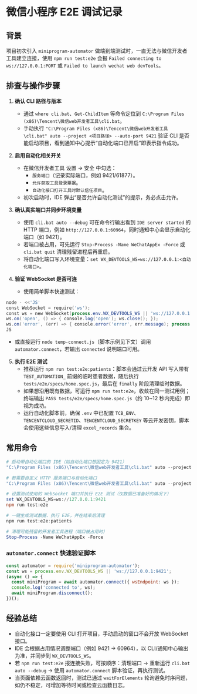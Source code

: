 ﻿# 微信小程序 E2E 调试记录

## 背景

项目初次引入 `miniprogram-automator` 做端到端测试时，一直无法与微信开发者工具建立连接，使用 `npm run test:e2e` 会报 `Failed connecting to ws://127.0.0.1:PORT` 或 `Failed to launch wechat web devTools`。

## 排查与操作步骤

1. **确认 CLI 路径与版本**
   - 通过 `where cli.bat`、`Get-ChildItem` 等命令定位到 `C:\Program Files (x86)\Tencent\微信web开发者工具\cli.bat`。
   - 手动执行 `"C:\Program Files (x86)\Tencent\微信web开发者工具\cli.bat" auto --project <项目路径> --auto-port 9421` 验证 CLI 是否能启动项目，看到通知中心提示“自动化端口已开启”即表示指令成功。

2. **启用自动化相关开关**
   - 在微信开发者工具 设置 → 安全 中勾选：
     - `服务端口`（记录实际端口，例如 9421/61877）。
     - `允许获取工具登录票据`。
     - `自动化接口打开工具时默认信任项目`。
   - 初次启动时，IDE 弹出“是否允许自动化测试”的提示，务必点击允许。

3. **确认真实端口并同步环境变量**
   - 使用 `cli.bat auto --debug` 可在命令行输出看到 `IDE server started` 的 HTTP 端口，例如 `http://127.0.0.1:60964`，同时通知中心会显示自动化端口（如 9421）。
   - 若端口被占用，可先运行 `Stop-Process -Name WeChatAppEx -Force` 或 `cli.bat quit` 清理残留进程后再重启。
   - 将自动化端口写入环境变量：`set WX_DEVTOOLS_WS=ws://127.0.0.1:<自动化端口>`。

4. **验证 WebSocket 是否可连**
   - 使用简单脚本快速测试：

```powershell
node - <<'JS'
const WebSocket = require('ws');
const ws = new WebSocket(process.env.WX_DEVTOOLS_WS || 'ws://127.0.0.1:9421');
ws.on('open', () => { console.log('open'); ws.close(); });
ws.on('error', (err) => { console.error('error', err.message); process.exit(1); });
JS
```

- 或直接运行 `node temp-connect.js`（脚本示例见下文）调用 `automator.connect`，若输出 `connected` 说明端口可用。

5. **执行 E2E 测试**
   - 推荐运行 `npm run test:e2e:patients`：脚本会通过云开发 API 写入带有 `TEST_AUTOMATION_` 前缀的临时患者数据，随后执行 `tests/e2e/specs/home.spec.js`，最后在 `finally` 阶段清理临时数据。
   - 如果想沿用既有数据，可运行 `npm run test:e2e`，收敛在同一测试用例；终端输出 `PASS tests/e2e/specs/home.spec.js`（约 10~12 秒内完成）即视为成功。
   - 运行自动化脚本前，确保 `.env` 中已配置 `TCB_ENV`、`TENCENTCLOUD_SECRETID`、`TENCENTCLOUD_SECRETKEY` 等云开发密钥，脚本会使用这些信息写入/清理 `excel_records` 集合。

## 常用命令

```powershell
# 启动带自动化端口的 IDE（如自动化端口想固定为 9421）
"C:\Program Files (x86)\Tencent\微信web开发者工具\cli.bat" auto --project "C:\Users\86152\work\test01" --auto-port 9421

# 若需要自定义 HTTP 服务端口与自动化端口
"C:\Program Files (x86)\Tencent\微信web开发者工具\cli.bat" auto --project "C:\Users\86152\work\test01" --port 9422 --auto-port 9421 --trust-project

# 设置测试使用的 WebSocket 端口并执行 E2E 测试（仅数据已准备好的情况下）
set WX_DEVTOOLS_WS=ws://127.0.0.1:9421
npm run test:e2e

# 一键生成测试数据、执行 E2E，并在结束后清理
npm run test:e2e:patients

# 清理可能残留的开发者工具进程（端口被占用时）
Stop-Process -Name WeChatAppEx -Force
```

### `automator.connect` 快速验证脚本

```javascript
const automator = require('miniprogram-automator');
const ws = process.env.WX_DEVTOOLS_WS || 'ws://127.0.0.1:9421';
(async () => {
  const miniProgram = await automator.connect({ wsEndpoint: ws });
  console.log('connected to', ws);
  await miniProgram.disconnect();
})();
```

## 经验总结

- 自动化接口一定要使用 CLI 打开项目，手动启动的窗口不会开放 WebSocket 接口。
- IDE 会根据占用情况调整端口（例如 9421 → 60964），以 CLI/通知中心输出为准，并同步到 `WX_DEVTOOLS_WS`。
- 若 `npm run test:e2e` 报连接失败，可按顺序：清理端口 → 重新运行 `cli.bat auto --debug` → 使用 `automator.connect` 脚本验证，再执行测试。
- 当页面依赖云函数返回时，测试已通过 `waitForElements` 轮询避免时序问题，如仍不稳定，可增加等待时间或检查云函数日志。
